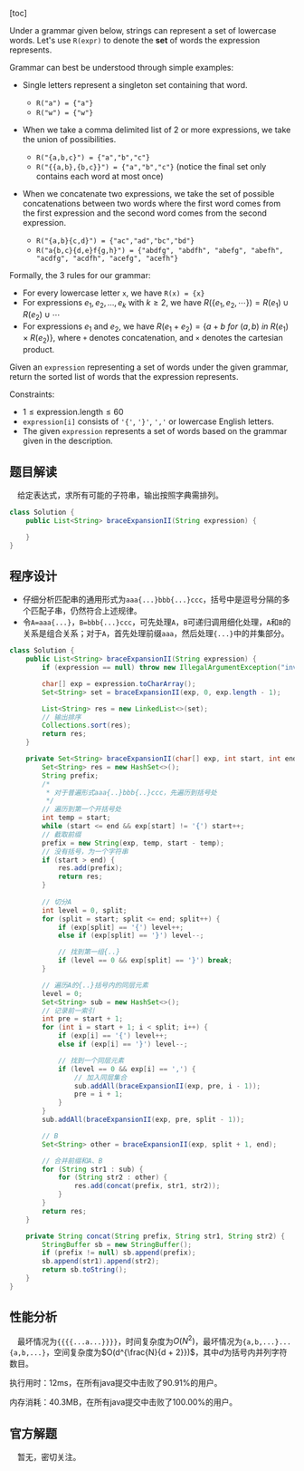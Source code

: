 [toc]

Under a grammar given below, strings can represent a set of lowercase words.  Let's use `R(expr)` to denote the **set** of words the expression represents.

Grammar can best be understood through simple examples:

* Single letters represent a singleton set containing that word.

  * `R("a") = {"a"}`
  * `R("w") = {"w"}`
* When we take a comma delimited list of 2 or more expressions, we take the union of possibilities.
  * `R("{a,b,c}") = {"a","b","c"}`
  * `R("{{a,b},{b,c}}") = {"a","b","c"}` (notice the final set only contains each word at most once)
* When we concatenate two expressions, we take the set of possible concatenations between two words where the first word comes from the first expression and the second word comes from the second expression.
  * `R("{a,b}{c,d}") = {"ac","ad","bc","bd"}`
  * `R("a{b,c}{d,e}f{g,h}") = {"abdfg", "abdfh", "abefg", "abefh", "acdfg", "acdfh", "acefg", "acefh"}`

Formally, the 3 rules for our grammar:

* For every lowercase letter `x`, we have `R(x) = {x}`
* For expressions $e_1, e_2, \dots, e_k$ with $k \ge 2$, we have $R(\{e_1,e_2,\cdots\}) = R(e_1) \cup R(e_2) \cup \cdots$
* For expressions $e_1$ and $e_2$, we have $R(e_1 + e_2) = \{a + b\ for\ (a, b)\ in\ R(e_1) \times R(e_2)\}$, where `+` denotes concatenation, and `×` denotes the cartesian product.

Given an `expression` representing a set of words under the given grammar, return the sorted list of words that the expression represents.



Constraints:

* $1 \le \text{expression.length} \le 60$
* `expression[i]` consists of `'{'`, `'}'`, `','` or lowercase English letters.
* The given `expression` represents a set of words based on the grammar given in the description.



## 题目解读

&emsp;给定表达式，求所有可能的子符串，输出按照字典需排列。

```java
class Solution {
    public List<String> braceExpansionII(String expression) {

    }
}
```

## 程序设计

* 仔细分析匹配串的通用形式为`aaa{...}bbb{...}ccc`，括号中是逗号分隔的多个匹配子串，仍然符合上述规律。
* 令`A=aaa{...}`，`B=bbb{...}ccc`，可先处理`A`，`B`可递归调用细化处理，`A`和`B`的关系是组合关系；对于`A`，首先处理前缀`aaa`，然后处理`{...}`中的并集部分。

```java
class Solution {
    public List<String> braceExpansionII(String expression) {
        if (expression == null) throw new IllegalArgumentException("invalid param");

        char[] exp = expression.toCharArray();
        Set<String> set = braceExpansionII(exp, 0, exp.length - 1);

        List<String> res = new LinkedList<>(set);
        // 输出排序
        Collections.sort(res);
        return res;
    }

    private Set<String> braceExpansionII(char[] exp, int start, int end) {
        Set<String> res = new HashSet<>();
        String prefix;
        /*
         * 对于普遍形式aaa{..}bbb{..}ccc，先遍历到括号处
         */
        // 遍历到第一个开括号处
        int temp = start;
        while (start <= end && exp[start] != '{') start++;
        // 截取前缀
        prefix = new String(exp, temp, start - temp);
        // 没有括号，为一个字符串
        if (start > end) {
            res.add(prefix);
            return res;
        }
		
        // 切分A
        int level = 0, split;
        for (split = start; split <= end; split++) {
            if (exp[split] == '{') level++;
            else if (exp[split] == '}') level--;

            // 找到第一组{..}
            if (level == 0 && exp[split] == '}') break;
        }

        // 遍历A的{..}括号内的同层元素
        level = 0;
        Set<String> sub = new HashSet<>();
        // 记录前一索引
        int pre = start + 1;
        for (int i = start + 1; i < split; i++) {
            if (exp[i] == '{') level++;
            else if (exp[i] == '}') level--;

            // 找到一个同层元素
            if (level == 0 && exp[i] == ',') {
                // 加入同层集合
                sub.addAll(braceExpansionII(exp, pre, i - 1));
                pre = i + 1;
            }
        }
        sub.addAll(braceExpansionII(exp, pre, split - 1));

        // B
        Set<String> other = braceExpansionII(exp, split + 1, end);

        // 合并前缀和A、B
        for (String str1 : sub) {
            for (String str2 : other) {
                res.add(concat(prefix, str1, str2));
            }
        }
        return res;
    }

    private String concat(String prefix, String str1, String str2) {
        StringBuffer sb = new StringBuffer();
        if (prefix != null) sb.append(prefix);
        sb.append(str1).append(str2);
        return sb.toString();
    }
}
```

## 性能分析

&emsp;最坏情况为`{{{{...a...}}}}`，时间复杂度为$O(N^2)$，最坏情况为`{a,b,...}...{a,b,...}`，空间复杂度为$O(d^{\frac{N}{d + 2}})$，其中$d$为括号内并列字符数目。

执行用时：12ms，在所有java提交中击败了90.91%的用户。

内存消耗：40.3MB，在所有java提交中击败了100.00%的用户。

## 官方解题

&emsp;暂无，密切关注。